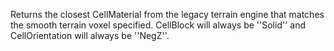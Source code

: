 Returns the closest CellMaterial from the legacy terrain engine that
matches the smooth terrain voxel specified. CellBlock will always be
''Solid'' and CellOrientation will always be ''NegZ''.